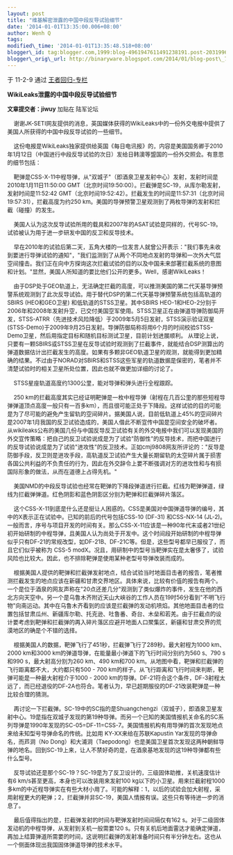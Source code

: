 ```yaml
--- 
layout: post 
title: "维基解密泄露的中国中段反导试验细节" 
date: '2014-01-01T13:35:00.006+08:00' 
author: Wenh Q
tags:
modified\_time: '2014-01-01T13:35:48.518+08:00' 
blogger\_id: tag:blogger.com,1999:blog-4961947611491238191.post-2031996840828539391
blogger\_orig\_url: http://binaryware.blogspot.com/2014/01/blog-post\_7621.html
---
```

<div dir="ltr">

于 11-2-9 通过 [王者回归-专栏](http://blog.china.com/u/060604/863/)



**WikiLeaks泄露的中国中段反导试验细节**

<span style="font-size: small;">**文章提交者：jiwuy** 加贴在
陆军论坛 </span>

<span
style="font-size: small;">    谢谢JK-SETI网友提供的消息，英国媒体获得的WikiLeaks中的一份外交电报中提供了美国人所获得的中国中段反导试验的一些细节。 
</span>

<span
style="font-size: small;">    这份电报是WikiLeaks独家提供给英国《每日电讯报》的，内容是美国国务卿于2010年1月12日（中国进行中段反导试验的次日）发给日韩澳等盟国的一份外交照会。有意思的细节包括： 
</span>

<span
style="font-size: small;">    靶弹是CSS-X-11中程导弹，从"双城子"（即酒泉卫星发射中心）发射，发射时间是2010年1月11日11:50:00
GMT（北京时间19:50:00）。拦截弹是SC-19，从库尔勒发射，发射时间是11:52:42
GMT（北京时间19:52:42）。拦截发生的时间是11:57:31（北京时间19:57:31），拦截高度为约250
km。美国的导弹预警卫星观测到了两枚导弹的发射和拦截（碰撞）的发生。 
</span>

<span
style="font-size: small;">    美国人认为这次反导试验所用的载具和2007年的ASAT试验是同样的，代号SC-19。试验被认为用于进一步研发中国的反卫和反导技术。 
</span>

<span
style="font-size: small;">    早在2010年的试验后第二天，五角大楼的一位发言人就曾公开表示："我们事先未收到要进行导弹试验的通知"，"我们监测到了从两个不同地点发射的导弹和一次外大气层空间撞击。我们正在向中方探询这次拦截试验的目的以及中国未来部署拦截系统的意图和计划。"显然，美国人所知道的要比他们公开的更多。Well，感谢WikiLeaks！ 
</span>

<span
style="font-size: small;">    由于DSP处于GEO轨道上，无法确定拦截的高度，可以推测美国的第二代天基导弹预警系统观测到了此次反导试验。用于替代DSP的第二代天基导弹预警系统包括高轨道的SBIRS
(HEO和GEO卫星) 和低轨道的STSS卫星。其中SBIRS
HEO-1和HEO-2分别于2006年和2008年发射升空，已交付美国空军使用。STSS卫星正在由弹道导弹防御局开发，STSS-ATRR（先进技术风险降低）于2009年5月5日发射，STSS演示验证双星(STSS-Demo)于2009年9月25日发射。导弹防御局称将用6个月的时间校验STSS-Demo卫星，然后用指定目标和随机目标测试卫星，目前计划进展顺利。
从理论上说，只要有一颗SBIRS或STSS卫星在反导试验时观测到了拦截事件，就能结合DSP测算出的弹道数据估计出拦截发生的高度。如果有多颗非GEO轨道卫星的观测，就能得到更加精确的结果。不过由于NORAD对SBIRS和STSS这些军星的轨道数据是保密的，笔者并不清楚试验时的相关卫星所处位置，因此也就不做更加详细的讨论了。</span>

<span
style="font-size: small;">    STSS星座轨道高度约1300公里，能对导弹和弹头进行全程跟踪。 
</span>

<span style="font-size: small;">    250
km的拦截高度其实已经证明靶弹是一枚中程导弹（射程在几百公里的那些短程导弹弹道顶点高度一般只有一百多km），而且很可能正处于下降段。这样试验的目的可能是为了尽可能的避免产生留轨的空间碎片。据美国人说，目前低轨道上45%的空间碎片是2007年1月我国的反卫试验造成的，美国人借此不断宣传中国是空间安全的破坏者。从wikileaks公布的美国几份与中国反导反卫试验有关的外交电报中我们可以发现美国的外交宣传策略：把自己的反卫试验说成是为了试验"防御性"的反导技术，而把中国进行的反导试验说成是为了试验"进攻性"的反卫技术。正如cmj9808网友所评论的："反导是防御手段，反卫则是进攻手段，高轨道反卫试验产生大量长期留轨的太空碎片属于损害各国公共利益的不负责任的行为，因此在外交辞令上要不断强调对方的进攻性和与有损国际形象的做法，从而在道德上占得先机。" 
</span>

<span
style="font-size: small;">    美国NMD的中段反导试验也经常在靶弹的下降段弹道进行拦截。红线为靶弹弹道，绿线为拦截弹弹道。红色阴影和蓝色阴影区分别为靶弹和拦截弹碎片落区。 
</span>

<span
style="font-size: small;">    这个CSS-X-11到底是什么还是挺让人困惑的。CSS是美国对中国弹道导弹的编号，其中的X表示正在试验中。已知的前后的代号包括CSS-10
(DF-31) 和CSS-NX-14
(JL-2)。一般而言，序号与项目开发的时间有关。那么CSS-X-11应该是一种90年代末或者21世纪初开始研制的中程导弹，且美国人认为尚处于开发中。这个时间段开始研制的中程导弹似乎只有DF-21的常规改型，如DF-21B、DF-21C等。但是，这些型号都早已服役了，而且它们似乎被称为
CSS-5
modX。况且，用研制中的型号当靶弹实在是太奢侈了，试验风险也比较大。因此，也不排除靶弹是使用某种老型号导弹改装而成的。</span>

<span
style="font-size: small;">    根据美国人提供的靶弹和拦截弹发射地点，结合试验当时地面目击者的报告，笔者推测拦截发生的地点应该在新疆和甘肃交界地区。具体来说，比较有价值的报告有两个。一个是位于酒泉的网友声称在"20点还差几分"观测到了类似爆炸的事件，发生在他的西北方向天空中。另一个是乌鲁木齐附近天山大峡谷的工作人员在19时56分看到"不明飞行物"向南运动。其中在乌鲁木齐看到的应该是拦截弹的发动机喷焰。其他地面目击者的位置包括甘肃瓜州、新疆库尔勒、托克逊、吐鲁番、奇台、木垒和若羌。由于拦截点的设计要考虑到靶弹和拦截弹的再入碎片落区应避开地面人口聚集区，新疆和甘肃交界的荒漠地区的确是个不错的选择。</span>

<span
style="font-size: small;">    根据美国人的数据，靶弹飞行了451秒，拦截弹飞行了289秒。最大射程为1000
km、2000 km和3000 km的弹道导弹，在能量最小弹道下的飞行时间分别约为560
s、790 s和990 s，最大射高分别为260 km、490 km和700
km。从地图中看，靶弹和拦截弹的飞行距离都不大，大约都只有500 - 700
km的样子。从飞行距离和飞行时间来判断，靶弹可能是一种最大射程介于1000 -
2000
km的导弹。DF-21符合这个条件，DF-3射程太远了，而已经退役的DF-2A也符合。笔者认为，早已超期服役的DF-21改装靶弹是一种比较合理的猜测。</span>

<span
style="font-size: small;">    再讨论一下拦截弹。SC-19中的SC指的是Shuangchengzi（双城子），即酒泉卫星发射中心。19是指在双城子发现的第19种导弹。而另一个已知的美国情报机关命名的SC系列导弹是1990年发现的SC-05=DF-11=CSS-7。美国情报机构有用导弹的首次发现地点来给未知型号导弹命名的传统。比如用
KY-XX来给在苏联Kapustin Yar发现的导弹命名，而芦洞（No
Dong）和大浦洞（Taepodong）也是美国卫星首次发现这两种朝鲜导弹的地名。回到SC-19上来，让人不禁好奇的是，在酒泉基地发现的这19种导弹都有些什么型号。 
</span>

<span
style="font-size: small;">    反导试验还是那个SC-19？SC-19是为了反卫设计的，三级固体助推，关机速度估计有6
km/s甚至更高，本身也可以改装用来发射100
kg以下的小卫星。用来拦截射程1000多km的中近程导弹实在有些大材小用了。可能的解释：1，以后的试验会加大射程，采用射程更大的靶弹；2，拦截弹并非SC-19，美国人情报有误。这些只有等待进一步的消息了。 
</span>

<span
style="font-size: small;">    最后值得指出的是，拦截弹发射的时间与靶弹发射时间间隔仅有162
s。对于二级固体发动机的中程导弹，从发射到关机一般需要120
s。只有关机后地面雷达才能确定弹道，再加上结算弹道所需要的时间，这说明拦截弹的发射准备时间只有半分钟左右。这也从一个侧面体现出我国固体弹道导弹的技术水平。</span>

</div>
